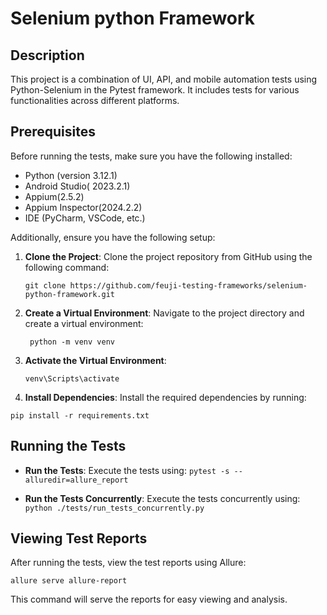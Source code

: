 # Selenium python Framework

## Description

This project is a combination of UI, API, and mobile automation tests using Python-Selenium in the Pytest framework. It includes tests for various functionalities across different platforms.

## Prerequisites

Before running the tests, make sure you have the following installed:

- Python (version 3.12.1)
- Android Studio( 2023.2.1)
- Appium(2.5.2)
- Appium Inspector(2024.2.2)
- IDE (PyCharm, VSCode, etc.)

Additionally, ensure you have the following setup:

1. **Clone the Project**: Clone the project repository from GitHub using the following command:

   `git clone https://github.com/feuji-testing-frameworks/selenium-python-framework.git`

2. **Create a Virtual Environment**: Navigate to the project directory and create a virtual environment:

   ` python -m venv venv`

3. **Activate the Virtual Environment**:

   `venv\Scripts\activate`

4. **Install Dependencies**: Install the required dependencies by running:

  `pip install -r requirements.txt`

## Running the Tests

- **Run the Tests**: Execute the tests using:
`pytest -s --alluredir=allure_report`

- **Run the Tests Concurrently**: Execute the tests concurrently using:
`python ./tests/run_tests_concurrently.py`

## Viewing Test Reports

After running the tests, view the test reports using Allure:

`allure serve allure-report`

This command will serve the reports for easy viewing and analysis.









   
